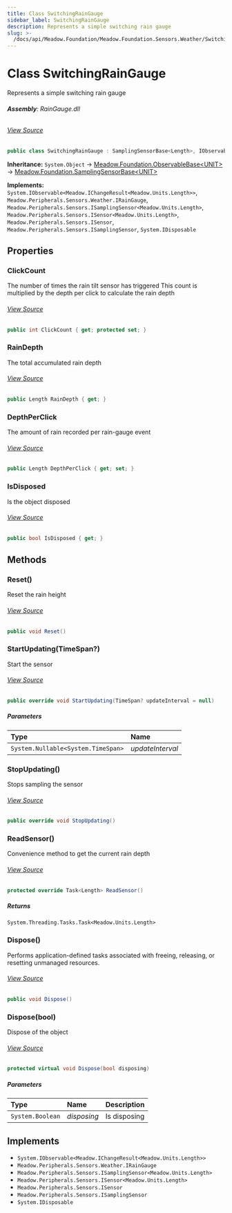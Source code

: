 ```yaml
---
title: Class SwitchingRainGauge
sidebar_label: SwitchingRainGauge
description: Represents a simple switching rain gauge
slug: >-
  /docs/api/Meadow.Foundation/Meadow.Foundation.Sensors.Weather/SwitchingRainGauge
---
```

# Class SwitchingRainGauge
Represents a simple switching rain gauge

###### **Assembly**: RainGauge.dll
###### [View Source](https://github.com/WildernessLabs/Meadow.Foundation.git/blob/develop/Source/Meadow.Foundation.Peripherals/Sensors.Weather.SwitchingRainGauge/Driver/SwitchingRainGauge.cs#L12)
```csharp title="Declaration"
public class SwitchingRainGauge : SamplingSensorBase<Length>, IObservable<IChangeResult<Length>>, IRainGauge, ISamplingSensor<Length>, ISensor<Length>, ISensor, ISamplingSensor, IDisposable
```
**Inheritance:** `System.Object` -> [Meadow.Foundation.ObservableBase&lt;UNIT&gt;](../Meadow.Foundation/ObservableBase`UNIT`) -> [Meadow.Foundation.SamplingSensorBase&lt;UNIT&gt;](../Meadow.Foundation/SamplingSensorBase`UNIT`)

**Implements:**  
`System.IObservable<Meadow.IChangeResult<Meadow.Units.Length>>`, `Meadow.Peripherals.Sensors.Weather.IRainGauge`, `Meadow.Peripherals.Sensors.ISamplingSensor<Meadow.Units.Length>`, `Meadow.Peripherals.Sensors.ISensor<Meadow.Units.Length>`, `Meadow.Peripherals.Sensors.ISensor`, `Meadow.Peripherals.Sensors.ISamplingSensor`, `System.IDisposable`

## Properties
### ClickCount
The number of times the rain tilt sensor has triggered
This count is multiplied by the depth per click to
calculate the rain depth
###### [View Source](https://github.com/WildernessLabs/Meadow.Foundation.git/blob/develop/Source/Meadow.Foundation.Peripherals/Sensors.Weather.SwitchingRainGauge/Driver/SwitchingRainGauge.cs#L22)
```csharp title="Declaration"
public int ClickCount { get; protected set; }
```
### RainDepth
The total accumulated rain depth
###### [View Source](https://github.com/WildernessLabs/Meadow.Foundation.git/blob/develop/Source/Meadow.Foundation.Peripherals/Sensors.Weather.SwitchingRainGauge/Driver/SwitchingRainGauge.cs#L27)
```csharp title="Declaration"
public Length RainDepth { get; }
```
### DepthPerClick
The amount of rain recorded per rain-gauge event
###### [View Source](https://github.com/WildernessLabs/Meadow.Foundation.git/blob/develop/Source/Meadow.Foundation.Peripherals/Sensors.Weather.SwitchingRainGauge/Driver/SwitchingRainGauge.cs#L32)
```csharp title="Declaration"
public Length DepthPerClick { get; set; }
```
### IsDisposed
Is the object disposed
###### [View Source](https://github.com/WildernessLabs/Meadow.Foundation.git/blob/develop/Source/Meadow.Foundation.Peripherals/Sensors.Weather.SwitchingRainGauge/Driver/SwitchingRainGauge.cs#L37)
```csharp title="Declaration"
public bool IsDisposed { get; }
```
## Methods
### Reset()
Reset the rain height
###### [View Source](https://github.com/WildernessLabs/Meadow.Foundation.git/blob/develop/Source/Meadow.Foundation.Peripherals/Sensors.Weather.SwitchingRainGauge/Driver/SwitchingRainGauge.cs#L79)
```csharp title="Declaration"
public void Reset()
```
### StartUpdating(TimeSpan?)
Start the sensor
###### [View Source](https://github.com/WildernessLabs/Meadow.Foundation.git/blob/develop/Source/Meadow.Foundation.Peripherals/Sensors.Weather.SwitchingRainGauge/Driver/SwitchingRainGauge.cs#L104)
```csharp title="Declaration"
public override void StartUpdating(TimeSpan? updateInterval = null)
```

##### Parameters

| Type | Name |
|:--- |:--- |
| `System.Nullable<System.TimeSpan>` | *updateInterval* |

### StopUpdating()
Stops sampling the sensor
###### [View Source](https://github.com/WildernessLabs/Meadow.Foundation.git/blob/develop/Source/Meadow.Foundation.Peripherals/Sensors.Weather.SwitchingRainGauge/Driver/SwitchingRainGauge.cs#L118)
```csharp title="Declaration"
public override void StopUpdating()
```
### ReadSensor()
Convenience method to get the current rain depth
###### [View Source](https://github.com/WildernessLabs/Meadow.Foundation.git/blob/develop/Source/Meadow.Foundation.Peripherals/Sensors.Weather.SwitchingRainGauge/Driver/SwitchingRainGauge.cs#L132)
```csharp title="Declaration"
protected override Task<Length> ReadSensor()
```

##### Returns

`System.Threading.Tasks.Task<Meadow.Units.Length>`
### Dispose()
Performs application-defined tasks associated with freeing, releasing, or resetting unmanaged resources.
###### [View Source](https://github.com/WildernessLabs/Meadow.Foundation.git/blob/develop/Source/Meadow.Foundation.Peripherals/Sensors.Weather.SwitchingRainGauge/Driver/SwitchingRainGauge.cs#L142)
```csharp title="Declaration"
public void Dispose()
```
### Dispose(bool)
Dispose of the object
###### [View Source](https://github.com/WildernessLabs/Meadow.Foundation.git/blob/develop/Source/Meadow.Foundation.Peripherals/Sensors.Weather.SwitchingRainGauge/Driver/SwitchingRainGauge.cs#L152)
```csharp title="Declaration"
protected virtual void Dispose(bool disposing)
```

##### Parameters

| Type | Name | Description |
|:--- |:--- |:--- |
| `System.Boolean` | *disposing* | Is disposing |


## Implements

* `System.IObservable<Meadow.IChangeResult<Meadow.Units.Length>>`
* `Meadow.Peripherals.Sensors.Weather.IRainGauge`
* `Meadow.Peripherals.Sensors.ISamplingSensor<Meadow.Units.Length>`
* `Meadow.Peripherals.Sensors.ISensor<Meadow.Units.Length>`
* `Meadow.Peripherals.Sensors.ISensor`
* `Meadow.Peripherals.Sensors.ISamplingSensor`
* `System.IDisposable`
